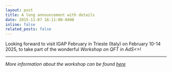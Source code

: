 ```yaml
---
layout: post
title: A long announcement with details
date: 2015-11-07 16:11:00-0400
inline: false
related_posts: false
---
```


Looking forward to visit IGAP February in Trieste (Italy) on February 10-14 2025, to take part of the wonderful <i>Workshop on QFT in AdS<>!

---

More information about the workshop can be found <a href="https://www.igap-ts.it/2024/07/23/workshop-on-qft-in-ads/">here</a>
